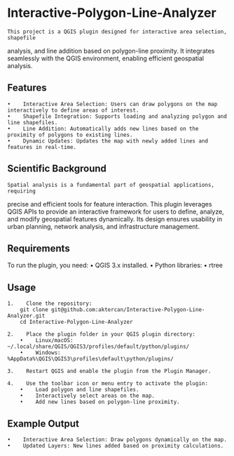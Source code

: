 # Interactive-Polygon-Line-Analyzer

    This project is a QGIS plugin designed for interactive area selection, shapefile
analysis, and line addition based on polygon-line proximity. It integrates
seamlessly with the QGIS environment, enabling efficient geospatial analysis.

## Features

    •    Interactive Area Selection: Users can draw polygons on the map interactively to define areas of interest.
    •    Shapefile Integration: Supports loading and analyzing polygon and line shapefiles.
    •    Line Addition: Automatically adds new lines based on the proximity of polygons to existing lines.
    •    Dynamic Updates: Updates the map with newly added lines and features in real-time.

## Scientific Background

    Spatial analysis is a fundamental part of geospatial applications, requiring
precise and efficient tools for feature interaction. This plugin leverages QGIS
APIs to provide an interactive framework for users to define, analyze, and modify
geospatial features dynamically. Its design ensures usability in urban planning,
network analysis, and infrastructure management.

## Requirements

To run the plugin, you need:
    •    QGIS 3.x installed.
    •    Python libraries:
        •    rtree

## Usage

    1.    Clone the repository:
        git clone git@github.com:aktercan/Interactive-Polygon-Line-Analyzer.git
        cd Interactive-Polygon-Line-Analyzer
        
    2.    Place the plugin folder in your QGIS plugin directory:
        •    Linux/macOS: ~/.local/share/QGIS/QGIS3/profiles/default/python/plugins/
        •    Windows: %AppData%\QGIS\QGIS3\profiles\default\python/plugins/
    
    3.    Restart QGIS and enable the plugin from the Plugin Manager.
    
    4.    Use the toolbar icon or menu entry to activate the plugin:
        •    Load polygon and line shapefiles.
        •    Interactively select areas on the map.
        •    Add new lines based on polygon-line proximity.

## Example Output

    •    Interactive Area Selection: Draw polygons dynamically on the map.
    •    Updated Layers: New lines added based on proximity calculations.


